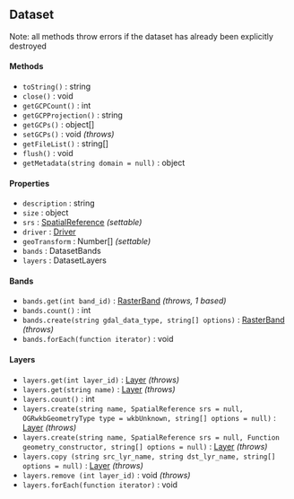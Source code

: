 ## Dataset

Note: all methods throw errors if the dataset has already been explicitly destroyed

#### Methods

- `toString()` : string
- `close()` : void
- `getGCPCount()` : int
- `getGCPProjection()` : string
- `getGCPs()` : object[]
- `setGCPs()` : void *(throws)*
- `getFileList()` : string[]
- `flush()` : void
- `getMetadata(string domain = null)` : object

#### Properties

- `description` : string
- `size` : object
- `srs` : [SpatialReference](spatialreference.md) *(settable)*
- `driver` : [Driver](driver.md)
- `geoTransform` : Number[] *(settable)*
- `bands` : DatasetBands
- `layers` : DatasetLayers

#### Bands

- `bands.get(int band_id)` : [RasterBand](rasterband.md) *(throws, 1 based)*
- `bands.count()` : int
- `bands.create(string gdal_data_type, string[] options)` : [RasterBand](rasterband.md) *(throws)*
- `bands.forEach(function iterator)` : void

#### Layers

- `layers.get(int layer_id)` : [Layer](layer.md) *(throws)*
- `layers.get(string name)` : [Layer](layer.md) *(throws)*
- `layers.count()` : int
- `layers.create(string name, SpatialReference srs = null, OGRwkbGeometryType type = wkbUnknown, string[] options = null)` : [Layer](layer.md) *(throws)*
- `layers.create(string name, SpatialReference srs = null, Function geometry_constructor, string[] options = null)` : [Layer](layer.md) *(throws)*
- `layers.copy (string src_lyr_name, string dst_lyr_name, string[] options = null)` : [Layer](layer.md) *(throws)*
- `layers.remove (int layer_id)` : void *(throws)*
- `layers.forEach(function iterator)` : void
